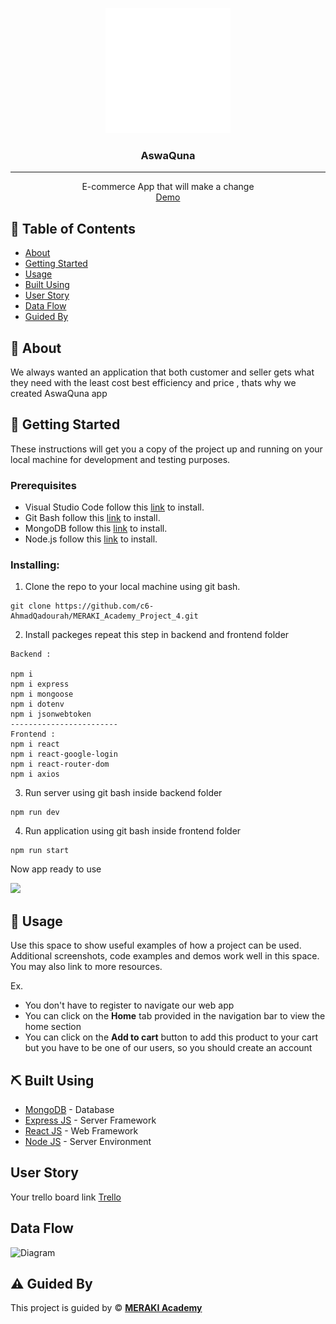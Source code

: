 <p align="center">
  <a href="" rel="noopener">
 <img width=200px height=200px src="frontend\src\components\Navbar\download.svg" alt="Project logo"></a>
</p>

<h3 align="center">AswaQuna</h3>

---

<p align="center"> E-commerce App that will make a change
    <br> 
<a href=''>Demo</a>
    <br> 
</p>

## 📝 Table of Contents

- [About](#about)
- [Getting Started](#getting_started)
- [Usage](#usage)
- [Built Using](#built_using)
- [User Story](#user_story)
- [Data Flow](#data_flow)
- [Guided By](#guided_by)

## 🧐 About <a name = "about"></a>

We always wanted an application that both customer and seller gets what they need with the least cost  best efficiency and price , thats why we created AswaQuna app 

## 🏁 Getting Started <a name = "getting_started"></a>

These instructions will get you a copy of the project up and running on your local machine for development and testing purposes.

### Prerequisites

- Visual Studio Code follow this <a href='https://code.visualstudio.com/Download'>link</a> to install.
- Git Bash follow this <a href='https://git-scm.com/downloads'>link</a> to install.
- MongoDB follow this <a href='https://fastdl.mongodb.org/windows/mongodb-windows-x86_64-6.0.2-signed.msi'>link</a> to install.
- Node.js follow this <a href='https://nodejs.org/en/download/'>link</a> to install.

### Installing:

1. Clone the repo to your local machine using git bash.

```
git clone https://github.com/c6-AhmadQadourah/MERAKI_Academy_Project_4.git
```

2. Install packeges repeat this step in backend and frontend folder

```
Backend :

npm i
npm i express
npm i mongoose
npm i dotenv
npm i jsonwebtoken
------------------------
Frontend :
npm i react
npm i react-google-login
npm i react-router-dom
npm i axios
```

3. Run server using git bash inside backend folder

```
npm run dev
```

4. Run application using git bash inside frontend folder

```
npm run start
```

Now app ready to use

<img width=300  src="https://svgshare.com/i/nF6.svg" >

## 🎈 Usage <a name="usage"></a>

Use this space to show useful examples of how a project can be used. Additional screenshots, code examples and demos work well in this space. You may also link to more resources.

Ex.
- You don't have to register to navigate our web app
- You can click on the **Home** tab provided in the navigation bar to view the home section
- You can click on the **Add to cart** button to add this product to your cart but you have to be one of our users, so you should create an account 

## ⛏️ Built Using <a name = "built_using"></a>

- [MongoDB](https://www.mongodb.com/) - Database
- [Express JS](https://expressjs.com/) - Server Framework
- [React JS](https://https://reactjs.org/) - Web Framework
- [Node JS](https://nodejs.org/en/) - Server Environment

## User Story <a name = "#user_story"></a>

Your trello board link
<a href=''>Trello</a>

## Data Flow <a name = "#data_flow"></a>

<img width=200px height=200px src="https://cacoo.com/assets/site/img/templates/screenshots/er-database-diagram.png" alt="Diagram"></a>

## ⚠️ Guided By <a name = "guided_by"></a>

This project is guided by ©️ **[MERAKI Academy](https://www.meraki-academy.org)**
